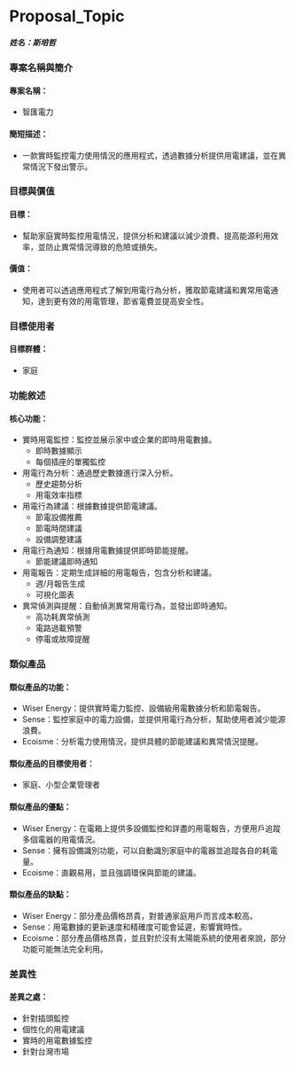 # Proposal_Topic

##### 姓名：斯培哲

### 專案名稱與簡介

#### 專案名稱：

- 智匯電力

#### 簡短描述：

- 一款實時監控電力使用情況的應用程式，透過數據分析提供用電建議，並在異常情況下發出警示。

### 目標與價值

#### 目標：

- 幫助家庭實時監控用電情況，提供分析和建議以減少浪費、提高能源利用效率，並防止異常情況導致的危險或損失。

#### 價值：

- 使用者可以透過應用程式了解到用電行為分析，獲取節電建議和異常用電通知，達到更有效的用電管理，節省電費並提高安全性。

### 目標使用者

#### 目標群體：

- 家庭

### 功能敘述

#### 核心功能：

- 實時用電監控：監控並展示家中或企業的即時用電數據。
  - 即時數據顯示
  - 每個插座的單獨監控
- 用電行為分析：通過歷史數據進行深入分析。
  - 歷史趨勢分析
  - 用電效率指標
- 用電行為建議：根據數據提供節電建議。
  - 節電設備推薦
  - 節電時間建議
  - 設備調整建議
- 用電行為通知：根據用電數據提供即時節能提醒。
  - 節能建議即時通知
- 用電報告：定期生成詳細的用電報告，包含分析和建議。
  - 週/月報告生成
  - 可視化圖表
- 異常偵測與提醒：自動偵測異常用電行為，並發出即時通知。
  - 高功耗異常偵測
  - 電路過載預警
  - 停電或故障提醒

### 類似產品

#### 類似產品的功能：

- Wiser Energy：提供實時電力監控、設備級用電數據分析和節電報告。
- Sense：監控家庭中的電力設備，並提供用電行為分析，幫助使用者減少能源浪費。
- Ecoisme：分析電力使用情況，提供具體的節能建議和異常情況提醒。

#### 類似產品的目標使用者：

- 家庭、小型企業管理者

#### 類似產品的優點：

- Wiser Energy：在電箱上提供多設備監控和詳盡的用電報告，方便用戶追蹤多個電器的用電情況。
- Sense：擁有設備識別功能，可以自動識別家庭中的電器並追蹤各自的耗電量。
- Ecoisme：直觀易用，並且強調環保與節能的建議。

#### 類似產品的缺點：

- Wiser Energy：部分產品價格昂貴，對普通家庭用戶而言成本較高。
- Sense：用電數據的更新速度和精確度可能會延遲，影響實時性。
- Ecoisme：部分產品價格昂貴，並且對於沒有太陽能系統的使用者來說，部分功能可能無法完全利用。

### 差異性

#### 差異之處：

- 針對插頭監控
- 個性化的用電建議
- 實時的用電數據監控
- 針對台灣市場
